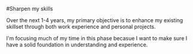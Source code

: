 #Sharpen my skills

Over the next 1-4 years, my primary objective is to enhance my existing skillset through both work experience and personal projects.

I'm focusing much of my time in this phase becasue I want to make sure I have a solid foundation in understanding and experience.
